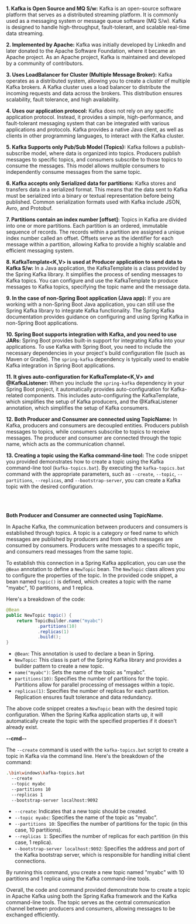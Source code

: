 

**1. Kafka is Open Source and MQ S/w:**
   Kafka is an open-source software platform that serves as a distributed streaming platform. It is commonly used as a messaging system or message queue software (MQ S/w). Kafka is designed to handle high-throughput, fault-tolerant, and scalable real-time data streaming.

**2. Implemented by Apache:**
   Kafka was initially developed by LinkedIn and later donated to the Apache Software Foundation, where it became an Apache project. As an Apache project, Kafka is maintained and developed by a community of contributors.

**3. Uses LoadBalancer for Cluster (Multiple Message Broker):**
   Kafka operates as a distributed system, allowing you to create a cluster of multiple Kafka brokers. A Kafka cluster uses a load balancer to distribute the incoming requests and data across the brokers. This distribution ensures scalability, fault tolerance, and high availability.

**4. Uses our application protocol:**
   Kafka does not rely on any specific application protocol. Instead, it provides a simple, high-performance, and fault-tolerant messaging system that can be integrated with various applications and protocols. Kafka provides a native Java client, as well as clients in other programming languages, to interact with the Kafka cluster.

**5. Kafka Supports only Pub/Sub Model (Topics):**
   Kafka follows a publish-subscribe model, where data is organized into topics. Producers publish messages to specific topics, and consumers subscribe to those topics to consume the messages. This model allows multiple consumers to independently consume messages from the same topic.

**6. Kafka accepts only Serialized data for partitions:**
   Kafka stores and transfers data in a serialized format. This means that the data sent to Kafka must be serialized into a binary or textual representation before being published. Common serialization formats used with Kafka include JSON, Avro, and Protobuf.

**7. Partitions contain an index number [offset]:**
   Topics in Kafka are divided into one or more partitions. Each partition is an ordered, immutable sequence of records. The records within a partition are assigned a unique index number called an offset. Offsets serve as the identifier for each message within a partition, allowing Kafka to provide a highly scalable and efficient messaging system.

**8. KafkaTemplate<K,V> is used at Producer application to send data to Kafka S/w:**
   In a Java application, the KafkaTemplate is a class provided by the Spring Kafka library. It simplifies the process of sending messages to Kafka topics. You can configure and use the KafkaTemplate to produce messages to Kafka topics, specifying the topic name and the message data.

**9. In the case of non-Spring Boot application (Java app):**
   If you are working with a non-Spring Boot Java application, you can still use the Spring Kafka library to integrate Kafka functionality. The Spring Kafka documentation provides guidance on configuring and using Spring Kafka in non-Spring Boot applications.

**10. Spring Boot supports integration with Kafka, and you need to use JARs:**
    Spring Boot provides built-in support for integrating Kafka into your applications. To use Kafka with Spring Boot, you need to include the necessary dependencies in your project's build configuration file (such as Maven or Gradle). The `spring-kafka` dependency is typically used to enable Kafka integration in Spring Boot applications.

**11. It gives auto-configuration for KafkaTemplate<K,V> and @KafkaListener:**
    When you include the `spring-kafka` dependency in your Spring Boot project, it automatically provides auto-configuration for Kafka-related components. This includes auto-configuring the KafkaTemplate, which simplifies the setup of Kafka producers, and the @KafkaListener annotation, which simplifies the setup of Kafka consumers.

**12. Both Producer and Consumer are connected using TopicName:**
    In Kafka, producers and consumers are decoupled entities. Producers publish messages to topics, while consumers subscribe to topics to receive messages. The producer and consumer are connected through the topic name, which acts as the communication channel.

**13. Creating a topic using the Kafka command-line tool:**
    The code snippet you provided demonstrates how to create a topic using the Kafka command-line tool (`kafka-topics.bat`). By executing the `kafka-topics.bat` command with the appropriate parameters, such as `--create`, `--topic`, `--partitions`, `--replicas`, and `--bootstrap-server`, you can create a Kafka topic with the desired configuration.

<br/>
<br/>


**Both Producer and Consumer are connected using TopicName.**

In Apache Kafka, the communication between producers and consumers is established through topics. A topic is a category or feed name to which messages are published by producers and from which messages are consumed by consumers. Producers write messages to a specific topic, and consumers read messages from the same topic.

To establish this connection in a Spring Kafka application, you can use the `@Bean` annotation to define a `NewTopic` bean. The `NewTopic` class allows you to configure the properties of the topic. In the provided code snippet, a bean named `topic()` is defined, which creates a topic with the name "myabc", 10 partitions, and 1 replica.

Here's a breakdown of the code:

```java
@Bean
public NewTopic topic() {
    return TopicBuilder.name("myabc")
            .partitions(10)
            .replicas(1)
            .build();
}
```

- `@Bean`: This annotation is used to declare a bean in Spring.
- `NewTopic`: This class is part of the Spring Kafka library and provides a builder pattern to create a new topic.
- `name("myabc")`: Sets the name of the topic as "myabc".
- `partitions(10)`: Specifies the number of partitions for the topic. Partitions allow for parallel processing of messages within a topic.
- `replicas(1)`: Specifies the number of replicas for each partition. Replication ensures fault tolerance and data redundancy.

The above code snippet creates a `NewTopic` bean with the desired topic configuration. When the Spring Kafka application starts up, it will automatically create the topic with the specified properties if it doesn't already exist.

**--cmd--**

The `--create` command is used with the `kafka-topics.bat` script to create a topic in Kafka via the command line. Here's the breakdown of the command:

```bash
.\bin\windows\kafka-topics.bat 
  --create 
  --topic myabc 
  --partitions 10 
  --replicas 1
  --bootstrap-server localhost:9092
```

- `--create`: Indicates that a new topic should be created.
- `--topic myabc`: Specifies the name of the topic as "myabc".
- `--partitions 10`: Specifies the number of partitions for the topic (in this case, 10 partitions).
- `--replicas 1`: Specifies the number of replicas for each partition (in this case, 1 replica).
- `--bootstrap-server localhost:9092`: Specifies the address and port of the Kafka bootstrap server, which is responsible for handling initial client connections.

By running this command, you create a new topic named "myabc" with 10 partitions and 1 replica using the Kafka command-line tools.

Overall, the code and command provided demonstrate how to create a topic in Apache Kafka using both the Spring Kafka framework and the Kafka command-line tools. The topic serves as the central communication channel between producers and consumers, allowing messages to be exchanged efficiently.